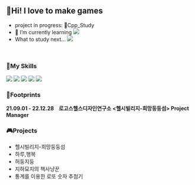 ## 🌈Hi! I love to make games    
     
- project in progress: 🔭Cpp_Study
- 🌱 I’m currently learning <a href="https://simpleicons.org/icons/c.svg" target="_blank"><img src="https://img.shields.io/badge/C++-00599C?style=flat&logo=C++&logoColor=ffffff"/></a>
- What to study next... <a href="https://simpleicons.org/icons/c.svg" target="_blank"><img src="https://img.shields.io/badge/Unreal Engine-0E1128?style=flat&logo=Unreal Engine&logoColor=FFFFFF"/></a>
<br>

### 🏹My Skills
<a href="https://simpleicons.org/icons/c.svg" target="_blank"><img src="https://img.shields.io/badge/Unity-FFFFFF?style=flat&logo=Unity&logoColor=000000"/></a>
<a href="https://simpleicons.org/icons/c.svg" target="_blank"><img src="https://img.shields.io/badge/C-A8B9CC?style=flat&logo=C&logoColor=FFFFFF"/></a>
<a href="https://simpleicons.org/icons/c.svg" target="_blank"><img src="https://img.shields.io/badge/C Sharp-239120?style=flat&logo=C Sharp&logoColor=FFFFFF"/></a>
<a href="https://simpleicons.org/icons/c.svg" target="_blank"><img src="https://img.shields.io/badge/HTML-E34F26?style=flat&logo=HTML5&logoColor=FFFFFF"/></a>
<a href="https://simpleicons.org/icons/c.svg" target="_blank"><img src="https://img.shields.io/badge/JavaScript-F7DF1E?style=flat&logo=JavaScript&logoColor=FFFFFF"/></a>
<br>

### 🧩Footprints
**21.09.01 - 22.12.28&nbsp;&nbsp;&nbsp;&nbsp;로고스헬스디자인연구소 <헬시빌리지-희망둥둥섬> Project Manager**

### 🎮Projects
- 헬시빌리지-희망둥둥섬<br>
- 하루,행복<br>
- 허둥지둥<br>
- 지하묘지의 책사냥꾼
- 통계를 이용한 로또 숫자 추첨기<br>

<!--
**3tPepper/3tPepper** is a ✨ _special_ ✨ repository because its `README.md` (this file) appears on your GitHub profile.

Here are some ideas to get you started:

- 🔭 I’m currently working on ...
- 🌱 I’m currently learning ...
- 👯 I’m looking to collaborate on ...
- 🤔 I’m looking for help with ...
- 💬 Ask me about ...
- 📫 How to reach me: ...
- 😄 Pronouns: ...
- ⚡ Fun fact: ...
-->

